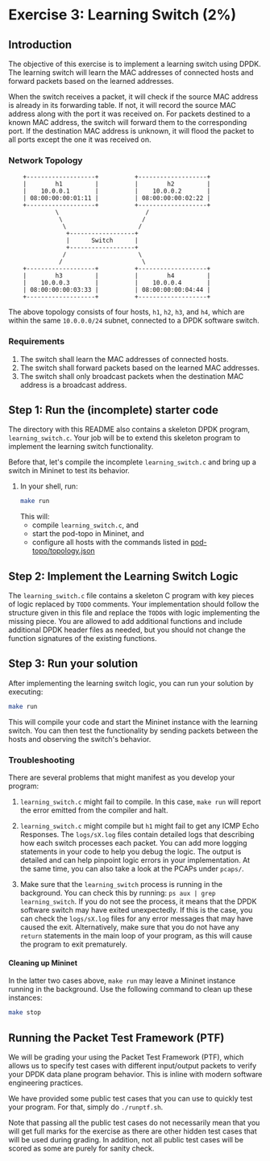 # Exercise 3: Learning Switch (2%)

## Introduction

The objective of this exercise is to implement a learning switch using DPDK. 
The learning switch will learn the MAC addresses of connected hosts and forward packets based on the learned addresses.

When the switch receives a packet, it will check if the source MAC address is already in its forwarding table. 
If not, it will record the source MAC address along with the port it was received on. 
For packets destined to a known MAC address, the switch will forward them to the corresponding port. 
If the destination MAC address is unknown, it will flood the packet to all ports except the one it was received on.

### Network Topology

```
    +-------------------+          +-------------------+
    |        h1         |          |        h2         |
    |    10.0.0.1       |          |    10.0.0.2       |
    | 08:00:00:00:01:11 |          | 08:00:00:00:02:22 |
    +-------------------+          +-------------------+
             \                        /
              \                      /
               \                    /
                +------------------+
                |      Switch      |
                +------------------+
               /                    \
              /                      \
    +-------------------+          +-------------------+
    |        h3         |          |        h4         |
    |    10.0.0.3       |          |    10.0.0.4       |
    | 08:00:00:00:03:33 |          | 08:00:00:00:04:44 |
    +-------------------+          +-------------------+
```

The above topology consists of four hosts, `h1`, `h2`, `h3`, and `h4`, which are within the same `10.0.0.0/24` subnet, connected to a DPDK software switch.

### Requirements

1. The switch shall learn the MAC addresses of connected hosts.
2. The switch shall forward packets based on the learned MAC addresses.
3. The switch shall only broadcast packets when the destination MAC address is a broadcast address.

## Step 1: Run the (incomplete) starter code

The directory with this README also contains a skeleton DPDK program, `learning_switch.c`.
Your job will be to extend this skeleton program to implement the learning switch functionality.

Before that, let's compile the incomplete `learning_switch.c` and bring up a switch in Mininet to test its behavior.
1. In your shell, run:
   ```bash
   make run
   ```
   This will:
   * compile `learning_switch.c`, and
   * start the pod-topo in Mininet, and
   * configure all hosts with the commands listed in
   [pod-topo/topology.json](./pod-topo/topology.json)

## Step 2: Implement the Learning Switch Logic

The `learning_switch.c` file contains a skeleton C program with key pieces of logic replaced by `TODO` comments.
Your implementation should follow the structure given in this file and replace the `TODO`s with logic implementing the missing piece.
You are allowed to add additional functions and include additional DPDK header files as needed, but you should not change the function signatures of the existing functions.

## Step 3: Run your solution

After implementing the learning switch logic, you can run your solution by executing:
```bash
make run
```
This will compile your code and start the Mininet instance with the learning switch.
You can then test the functionality by sending packets between the hosts and observing the switch's behavior.

### Troubleshooting

There are several problems that might manifest as you develop your program:

1. `learning_switch.c` might fail to compile. 
In this case, `make run` will report the error emitted from the compiler and halt.

2. `learning_switch.c` might compile but `h1` might fail to get any ICMP Echo Responses. 
The `logs/sX.log` files contain detailed logs that describing how each switch processes each packet. 
You can add more logging statements in your code to help you debug the logic.
The output is detailed and can help pinpoint logic errors in your implementation. 
At the same time, you can also take a look at the PCAPs under `pcaps/`.

3. Make sure that the `learning_switch` process is running in the background.
You can check this by running: `ps aux | grep learning_switch`.
If you do not see the process, it means that the DPDK software switch may have exited unexpectedly.
If this is the case, you can check the `logs/sX.log` files for any error messages that may have caused the exit.
Alternatively, make sure that you do not have any `return` statements in the main loop of your program, as this will cause the program to exit prematurely.

#### Cleaning up Mininet

In the latter two cases above, `make run` may leave a Mininet instance running in the background. 
Use the following command to clean up these instances:

```bash
make stop
```

## Running the Packet Test Framework (PTF)

We will be grading your using the Packet Test Framework (PTF), which allows us to specify test cases with different input/output packets to verify your DPDK data plane program behavior.
This is inline with modern software engineering practices.

We have provided some public test cases that you can use to quickly test your program.
For that, simply do `./runptf.sh`.

Note that passing all the public test cases do not necessarily mean that you will get full marks for the exercise as there are other hidden test cases that will be used during grading.
In addition, not all public test cases will be scored as some are purely for sanity check.
